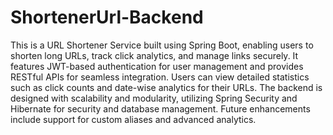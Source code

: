 # ShortenerUrl-Backend
This is a URL Shortener Service built using Spring Boot, enabling users to shorten long URLs, track click analytics, and manage links securely. It features JWT-based authentication for user management and provides RESTful APIs for seamless integration. Users can view detailed statistics such as click counts and date-wise analytics for their URLs. The backend is designed with scalability and modularity, utilizing Spring Security and Hibernate for security and database management. Future enhancements include support for custom aliases and advanced analytics.
